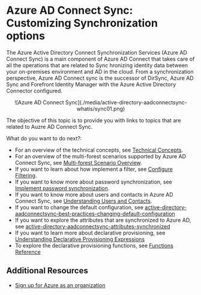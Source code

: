 <properties
	pageTitle="Azure AD Connect sync customization options | Windows Azure"
	description="Explains how to customize Azure AD Connect sync."
	services="active-directory"
	documentationCenter=""
	authors="markusvi"
	manager="stevenpo"
	editor=""/>

<tags
	ms.service="active-directory"
	ms.date="10/13/2015"
	wacn.date=""/>


# Azure AD Connect Sync: Customizing Synchronization options

The Azure Active Directory Connect Synchronization Services (Azure AD Connect Sync) is a main component of Azure AD Connect that takes care of all the operations that are related to Sync hronizing identity data between your on-premises environment and AD in the cloud. From a synchronization perspective, Azure AD Connect sync is the successor of DirSync, Azure AD Sync and Forefront Identity Manager with the Azure Active Directory Connector configured.

<center>![Azure AD Connect Sync](./media/active-directory-aadconnectsync-whatis/sync01.png)
</center>


The objective of this topic is to provide you with links to topics that are related to Auzre AD Connect Sync.

What do you want to do next?:

- For an overview of the technical concepts, see [Technical Concepts](/documentation/articles/active-directory-aadconnectsync-technical-concepts).
- For an overview of the multi-forest scenarios supported by Azure AD Connect Sync, see [Multi-forest Scenario Overview](/documentation/articles/active-directory-aadconnectsync-scenario-overview).
- If you want to learn about how implement a filter, see [Configure Filtering](/documentation/articles/active-directory-aadconnectsync-configure-filtering).
- If you want to know more about password synchronization, see [Implement password synchronization](/documentation/articles/active-directory-aadconnectsync-implement-password-synchronization).
- If you want to know more about users and contacts in Azure AD Connect Sync, see [Understanding Users and Contacts](/documentation/articles/active-directory-aadconnectsync-understanding-users-and-contacts).
- If you want to change the default configuration, see [active-directory-aadconnectsync-best-practices-changing-default-configuration](/documentation/articles/active-directory-aadconnectsync-best-practices-changing-default-configuration)
- If you want to explore the attributes that are synchronized to Azure AD, see [active-directory-aadconnectsync-attributes-synchronized](/documentation/articles/active-directory-aadconnectsync-attributes-synchronized)
- If you want to learn more about declarative provisioning, see [Understanding Declarative Provisioning Expressions](/documentation/articles/active-directory-aadconnectsync-understanding-declarative-provisioning-expressions)
- To explore the declarative provisioning functions, see [Functions Reference](/documentation/articles/active-directory-aadconnectsync-functions-reference)




## Additional Resources

* [Sign up for Azure as an organization](/documentation/articles/sign-up-organization)


<!--Image references-->
